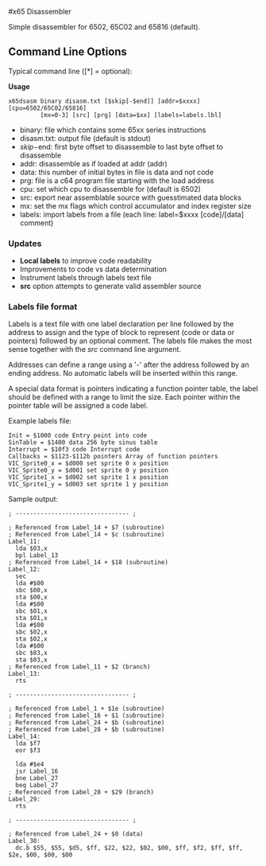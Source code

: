 #x65 Disassembler

Simple disassembler for 6502, 65C02 and 65816 (default).

## Command Line Options

Typical command line ([*] = optional):

**Usage**

```
x65dsasm binary disasm.txt [$skip[-$end]] [addr=$xxxx] [cpu=6502/65C02/65816]
         [mx=0-3] [src] [prg] [data=$xx] [labels=labels.lbl]
```

* binary: file which contains some 65xx series instructions
* disasm.txt: output file (default is stdout)
* $skip-$end: first byte offset to disassemble to last byte offset to disassemble
* addr: disassemble as if loaded at addr (addr)
* data: this number of initial bytes in file is data and not code
* prg: file is a c64 program file starting with the load address
* cpu: set which cpu to disassemble for (default is 6502)
* src: export near assemblable source with guesstimated data blocks
* mx: set the mx flags which control accumulator and index register size
* labels: import labels from a file (each line: label=$xxxx [code]/[data] comment)

### Updates

* **Local labels** to improve code readability
* Improvements to code vs data determination
* Instrument labels through labels text file
* **src** option attempts to generate valid assembler source

### Labels file format

Labels is a text file with one label declaration per line followed by the address to assign and the
type of block to represent (code or data or pointers) followed by an optional comment. The labels
file makes the most sense together with the *src* command line argument.

Addresses can define a range using a '-' after the address followed by an ending address.
No automatic labels will be inserted within this range.

A special data format is pointers indicating a function pointer table, the label should be
defined with a range to limit the size. Each pointer within the pointer table will be
assigned a code label.

Example labels file:

```
Init = $1000 code Entry point into code
SinTable = $1400 data 256 byte sinus table
Interrupt = $10f3 code Interrupt code
Callbacks = $1123-$112b pointers Array of function pointers
VIC_Sprite0_x = $d000 set sprite 0 x position
VIC_Sprite0_y = $d001 set sprite 0 y position
VIC_Sprite1_x = $d002 set sprite 1 x position
VIC_Sprite1_y = $d003 set sprite 1 y position
```

Sample output:

```
; -------------------------------- ;

; Referenced from Label_14 + $7 (subroutine)
; Referenced from Label_14 + $c (subroutine)
Label_11:
  lda $03,x
  bpl Label_13
; Referenced from Label_14 + $18 (subroutine)
Label_12:
  sec 
  lda #$00
  sbc $00,x
  sta $00,x
  lda #$00
  sbc $01,x
  sta $01,x
  lda #$00
  sbc $02,x
  sta $02,x
  lda #$00
  sbc $03,x
  sta $03,x
; Referenced from Label_11 + $2 (branch)
Label_13:
  rts 

; -------------------------------- ;

; Referenced from Label_1 + $1e (subroutine)
; Referenced from Label_16 + $1 (subroutine)
; Referenced from Label_24 + $b (subroutine)
; Referenced from Label_28 + $b (subroutine)
Label_14:
  lda $f7
  eor $f3
```


```
  lda #$e4
  jsr Label_16
  bne Label_27
  beq Label_27
; Referenced from Label_28 + $29 (branch)
Label_29:
  rts 

; -------------------------------- ;

; Referenced from Label_24 + $0 (data)
Label_30:
  dc.b $55, $55, $d5, $ff, $22, $22, $02, $00, $ff, $f2, $ff, $ff, $2e, $00, $00, $00
```